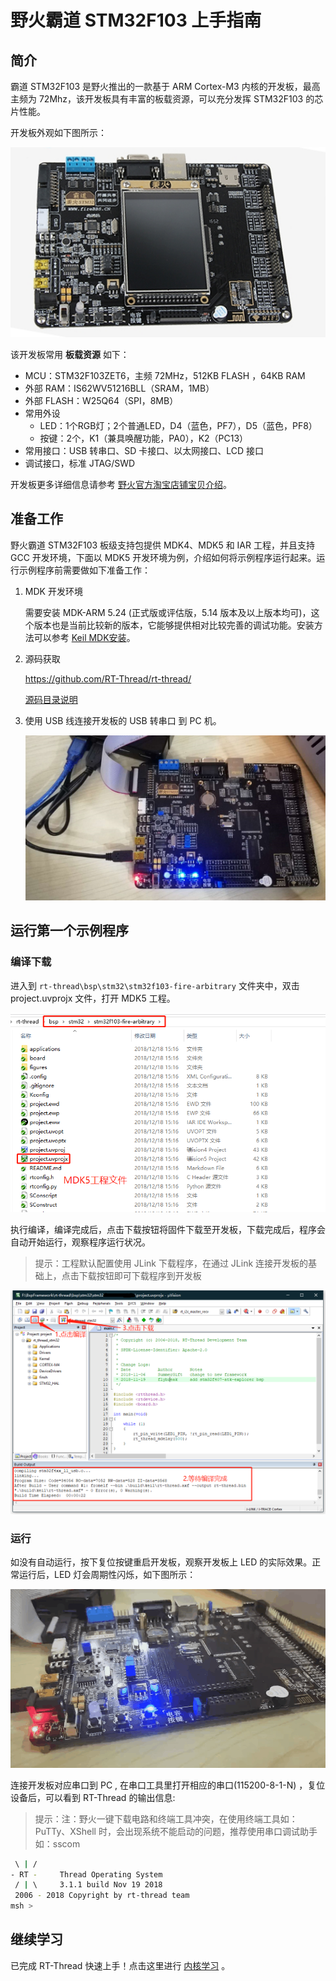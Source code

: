 # 野火霸道 STM32F103 上手指南

## 简介

霸道 STM32F103 是野火推出的一款基于 ARM Cortex-M3 内核的开发板，最高主频为 72Mhz，该开发板具有丰富的板载资源，可以充分发挥 STM32F103 的芯片性能。

开发板外观如下图所示：

![board](figures/board.png)



该开发板常用 **板载资源** 如下：

- MCU：STM32F103ZET6，主频 72MHz，512KB FLASH ，64KB RAM
- 外部 RAM：IS62WV51216BLL（SRAM，1MB）
- 外部 FLASH：W25Q64（SPI，8MB）
- 常用外设
    * LED：1个RGB灯；2个普通LED，D4（蓝色，PF7），D5（蓝色，PF8）
    * 按键：2个，K1（兼具唤醒功能，PA0），K2（PC13）
- 常用接口：USB 转串口、SD 卡接口、以太网接口、LCD 接口
- 调试接口，标准 JTAG/SWD

开发板更多详细信息请参考 [野火官方淘宝店铺宝贝介绍](https://fire-stm32.taobao.com/index.htm)。

## 准备工作

野火霸道 STM32F103 板级支持包提供 MDK4、MDK5 和 IAR 工程，并且支持 GCC 开发环境，下面以 MDK5 开发环境为例，介绍如何将示例程序运行起来。运行示例程序前需要做如下准备工作：

 1. MDK 开发环境

     需要安装 MDK-ARM 5.24 (正式版或评估版，5.14 版本及以上版本均可)，这个版本也是当前比较新的版本，它能够提供相对比较完善的调试功能。安装方法可以参考 [Keil MDK安装](../keil/keil.md)。

 2. 源码获取

     <https://github.com/RT-Thread/rt-thread/>

     [源码目录说明](../src_code_introduction/rtthread_dir.md)

 3. 使用 USB 线连接开发板的 USB 转串口 到 PC 机。

     ![连接到 PC](figures/usb_pc.jpg)

## 运行第一个示例程序

### 编译下载

进入到 `rt-thread\bsp\stm32\stm32f103-fire-arbitrary` 文件夹中，双击 project.uvprojx 文件，打开 MDK5 工程。

![工程目录](figures/dir.jpg)

执行编译，编译完成后，点击下载按钮将固件下载至开发板，下载完成后，程序会自动开始运行，观察程序运行状况。

> 提示：工程默认配置使用 JLink 下载程序，在通过 JLink 连接开发板的基础上，点击下载按钮即可下载程序到开发板

![编译下载方法](figures/project.jpg)

### 运行

如没有自动运行，按下复位按键重启开发板，观察开发板上 LED 的实际效果。正常运行后，LED 灯会周期性闪烁，如下图所示：

![run](figures/run.gif)

连接开发板对应串口到 PC , 在串口工具里打开相应的串口(115200-8-1-N) ，复位设备后，可以看到 RT-Thread 的输出信息:

> 提示：注：野火一键下载电路和终端工具冲突，在使用终端工具如：PuTTy、XShell 时，会出现系统不能启动的问题，推荐使用串口调试助手如：sscom

```bash
 \ | /
- RT -     Thread Operating System
 / | \     3.1.1 build Nov 19 2018
 2006 - 2018 Copyright by rt-thread team
msh >
```

## 继续学习

已完成 RT-Thread 快速上手！点击这里进行 [内核学习](../../kernel/kernel-video.md) 。
